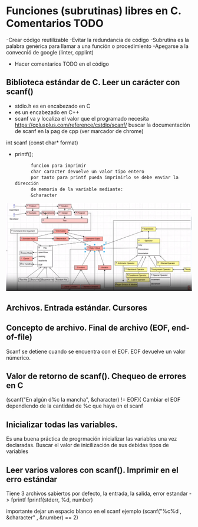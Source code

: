 # Funciones (subrutinas) libres en C. Comentarios TODO 
-Crear código reutilizable
-Evitar la redundancia de código
-Subrutina es la palabra genérica para llamar a una función o procedimiento
-Apegarse a la convecnió de google (linter, cpplint)
- Hacer comentarios TODO en el código

## Biblioteca estándar de C. Leer un carácter con scanf()
- stdio.h es en encabezado en C
- <cstdio> es un encabezado en C++
- scanf va y localiza el valor que el programado necesita
https://cplusplus.com/reference/cstdio/scanf/
buscar la documentación de scanf en la pag de cpp (ver marcador de chrome)

int scanf (const char* format)

- printf();

            funcion para imprimir 
            char caracter devuelve un valor tipo entero
            por tanto para printf pueda imprimirlo se debe enviar la dirección
            de memoria de la variable mediante:
            &character

![Imagen 1](img/1_k29.png)

## Archivos. Entrada estándar. Cursores


## Concepto de archivo. Final de archivo (EOF, end-of-file)
Scanf se detiene cuando se encuentra con el EOF. EOF devuelve un valor númerico. 

## Valor de retorno de scanf(). Chequeo de errores en C
 (scanf("En algún d%c la mancha", &character) != EOF){
  Cambiar el EOF dependiendo de la cantidad de %c que  haya en el scanf 

## Inicializar todas las variables.
Es una buena práctica de progrmación inicializar las variables una vez declaradas.
Buscar el valor de inicilización de sus debidas tipos de variables 

## Leer varios valores con scanf(). Imprimir en el erro estándar
Tiene 3 archivos sabiertos por defecto, la entrada, la salida, error estandar -> fprintf
fprintf(stderr, %d, number)

importante dejar un espacio blanco en el scanf ejemplo (scanf("%c%d , &character" , &number) == 2)
